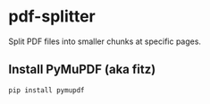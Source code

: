 # pdf-splitter
Split PDF files into smaller chunks at specific pages.

## Install PyMuPDF (aka fitz)
```
pip install pymupdf
```